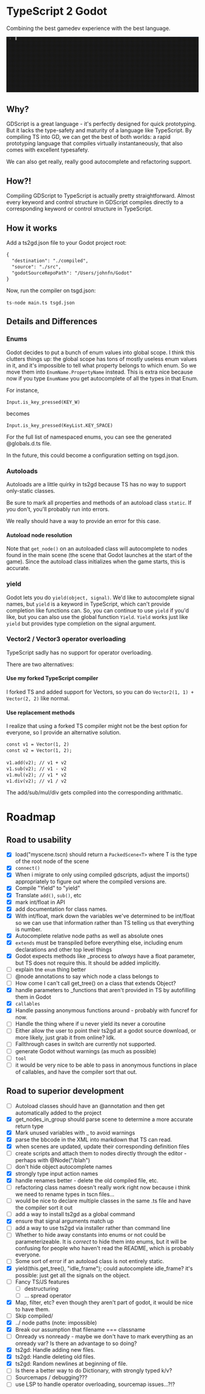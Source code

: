 # TypeScript 2 Godot

Combining the best gamedev experience with the best language.

![](output.gif)

## Why?

GDScript is a great language - it's perfectly designed for quick prototyping. But it lacks the type-safety and maturity of a language like TypeScript. By compiling TS into GD, we can get the best of both worlds: a rapid prototyping language that compiles virtually instantaneously, that also comes with excellent typesafety.

We can also get really, really good autocomplete and refactoring support.

## How?!

Compiling GDScript to TypeScript is actually pretty straightforward. Almost every keyword and control structure in GDScript compiles directly to a corresponding keyword or control structure in TypeScript.

## How it works

Add a ts2gd.json file to your Godot project root:

```
{
  "destination": "./compiled",
  "source": "./src",
  "godotSourceRepoPath": "/Users/johnfn/Godot"
}
```

Now, run the compiler on tsgd.json:

`ts-node main.ts tsgd.json`

## Details and Differences

### Enums

Godot decides to put a bunch of enum values into global scope. I think this clutters things up: the global scope has tons of mostly useless enum values in it, and it's impossible to tell what property belongs to which enum. So we move them into `EnumName.PropertyName` instead. This is extra nice because now if you type `EnumName` you get autocomplete of all the types in that Enum.

For instance,

```
Input.is_key_pressed(KEY_W)
```

becomes

```
Input.is_key_pressed(KeyList.KEY_SPACE)
```

For the full list of namespaced enums, you can see the generated @globals.d.ts file.

In the future, this could become a configuration setting on tsgd.json.

### Autoloads

Autoloads are a little quirky in ts2gd because TS has no way to support only-static classes.

Be sure to mark all properties and methods of an autoload class `static`. If you don't, you'll probably run into errors.

We really should have a way to provide an error for this case.

#### Autoload node resolution

Note that `get_node()` on an autoloaded class will autocomplete to nodes found in the main scene (the scene that Godot launches at the start of the game). Since the autoload class initializes when the game starts, this is accurate.

### yield

Godot lets you do `yield(object, signal)`. We'd like to autocomplete signal names, but `yield` is a keyword in TypeScript, which can't provide completion like functions can. So, you can continue to use `yield` if you'd like, but you can also use the global function `Yield`. `Yield` works just like `yield` but provides type completion on the signal argument.

### Vector2 / Vector3 operator overloading

TypeScript sadly has no support for operator overloading.

There are two alternatives:

#### Use my forked TypeScript compiler

I forked TS and added support for Vectors, so you can do `Vector2(1, 1) + Vector(2, 2)` like normal.

#### Use replacement methods

I realize that using a forked TS compiler might not be the best option for everyone, so I provide an alternative solution.

```
const v1 = Vector(1, 2)
const v2 = Vector(1, 2);

v1.add(v2); // v1 + v2
v1.sub(v2); // v1 - v2
v1.mul(v2); // v1 * v2
v1.div(v2); // v1 / v2
```

The add/sub/mul/div gets compiled into the corresponding arithmatic.

# Roadmap

## Road to usability

- [x] load("myscene.tscn) should return a `PackedScene<T>` where T is the type of the root node of the scene
- [x] `connect()`
- [x] When i migrate to only using compiled gdscripts, adjust the imports() appropriately to figure out where the compiled versions are.
- [x] Compile "Yield" to "yield"
- [x] Translate `add()`, `sub()`, etc
- [x] mark int/float in API
- [x] add documentation for class names.
- [x] With int/float, mark down the variables we've determined to be int/float so we can use that information rather than TS telling us that everything is number.
- [x] Autocomplete relative node paths as well as absolute ones
- [x] `extends` must be transpiled before everything else, including enum declarations and other top level things
- [x] Godot expects methods like \_process to _always_ have a float parameter, but TS does not require this. It should be added implicitly.
- [ ] explain tne `enum` thing better
- [ ] @node annotations to say which node a class belongs to
- [ ] How come I can't call get_tree() on a class that extends Object?
- [x] handle parameters to \_functions that aren't provided in TS by autofilling them in Godot
- [x] `callables`
- [x] Handle passing anonymous functions around - probably with funcref for now.
- [ ] Handle the thing where if u never yield its never a coroutine
- [ ] Either allow the user to point their ts2gd at a godot source download, or more likely, just grab it from online? Idk.
- [ ] Fallthrough cases in switch are currently not supported.
- [ ] generate Godot without warnings (as much as possible)
- [ ] `tool`
- [ ] it would be very nice to be able to pass in anonymous functions in place of callables, and have the compiler sort that out.

## Road to superior development

- [ ] Autoload classes should have an @annotation and then get automatically added to the project
- [x] get_nodes_in_group should parse scene to determine a more accurate return type
- [x] Mark unused variables with \_ to avoid warnings
- [x] parse the bbcode in the XML into markdown that TS can read.
- [x] when scenes are updated, update their corresponding definition files
- [ ] create scripts and attach them to nodes directly through the editor - perhaps with @Node("/blah")
- [ ] don't hide object autocomplete names
- [x] strongly type input action names
- [x] handle renames better - delete the old compiled file, etc.
- [ ] refactoring class names doesn't really work right now because i think we need to rename types in tscn files...
- [ ] would be nice to declare multiple classes in the same .ts file and have the compiler sort it out
- [ ] add a way to install ts2gd as a global command
- [x] ensure that signal arguments match up
- [ ] add a way to use ts2gd via installer rather than command line
- [ ] Whether to hide away constants into enums or not could be parameterizeable. It is _correct_ to hide them into enums, but it will be confusing for people who haven't read the README, which is probably everyone.
- [ ] Some sort of error if an autoload class is not entirely static.
- [x] yield(this.get_tree(), "idle_frame"); could autocomplete idle_frame? it's possible: just get all the signals on the object.
- [ ] Fancy TS/JS features
  - [ ] destructuring
  - [ ] ... spread operator
- [x] Map, filter, etc? even though they aren't part of godot, it would be nice to have them.
- [ ] Skip compiled/
- [x] ../ node paths (note: impossible)
- [x] Break our assumption that filename === classname
- [ ] Onready vs nonready - maybe we don't have to mark everything as an onready var? Is there an advantage to so doing?
- [x] ts2gd: Handle adding new files.
- [x] ts2gd: Handle deleting old files.
- [x] ts2gd: Random newlines at beginning of file.
- [ ] Is there a better way to do Dictionary, with strongly typed k/v?
- [ ] Sourcemaps / debugging???
- [ ] use LSP to handle operator overloading, sourcemap issues...?!?
